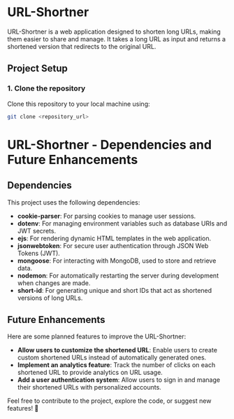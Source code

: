 # URL-Shortner

URL-Shortner is a web application designed to shorten long URLs, making them easier to share and manage. It takes a long URL as input and returns a shortened version that redirects to the original URL.

## Project Setup

### 1. Clone the repository

Clone this repository to your local machine using:

```bash
git clone <repository_url>
```
# URL-Shortner - Dependencies and Future Enhancements

## Dependencies

This project uses the following dependencies:

- **cookie-parser**: For parsing cookies to manage user sessions.
- **dotenv**: For managing environment variables such as database URIs and JWT secrets.
- **ejs**: For rendering dynamic HTML templates in the web application.
- **jsonwebtoken**: For secure user authentication through JSON Web Tokens (JWT).
- **mongoose**: For interacting with MongoDB, used to store and retrieve data.
- **nodemon**: For automatically restarting the server during development when changes are made.
- **short-id**: For generating unique and short IDs that act as shortened versions of long URLs.

## Future Enhancements

Here are some planned features to improve the URL-Shortner:

- **Allow users to customize the shortened URL**: Enable users to create custom shortened URLs instead of automatically generated ones.
- **Implement an analytics feature**: Track the number of clicks on each shortened URL to provide analytics on URL usage.
- **Add a user authentication system**: Allow users to sign in and manage their shortened URLs with personalized accounts.

Feel free to contribute to the project, explore the code, or suggest new features! 🚀
